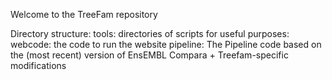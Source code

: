Welcome to the TreeFam repository

Directory structure:
	tools: directories of scripts for useful purposes:
	webcode: the code to run the website
	pipeline: The Pipeline code based on the (most recent) version of EnsEMBL Compara + Treefam-specific modifications
